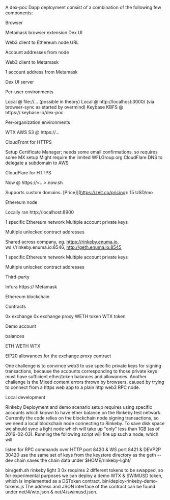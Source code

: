 A dex-poc Dapp deployment consist of a combination of the following few components:


Browser

Metamask browser extension
Dex UI

Web3 client to Ethereum node URL

Account addresses from node


Web3 client to Metamask


1 account address from Metamask







Dex UI server

Per-user environments

Local @ file://... (possible in theory)
Local @ http://localhost:3000/ (via browser-sync as started by overmind)
Keybase KBFS @ https://.keybase.io/dex-poc


Per-organization environments

WTX AWS S3 @ https://...

CloudFront for HTTPS

Setup Certificate Manager; needs some email confirmations, so requires some MX setup
Might require the limited WFLGroup.org CloudFlare DNS to delegate a subdomain to AWS


CloudFlare for HTTPS


Now @ https://<...>.now.sh

Supports custom domains. [Price]](https://zeit.co/pricing): 15 USD/mo


Ethereum node

Locally ran http://localhost:8900


1 specific Ethereum network
Multiple account private keys

Multiple unlocked contract addresses




Shared across company, eg.
https://rinkeby.enuma.io,
ws://rinkeby.enuma.io:8546,
http://geth.enuma.io:8545


1 specific Ethereum network
Multiple account private keys

Multiple unlocked contract addresses




Third-party


Infura https://
Metamask





Ethereum blockchain

Contracts

0x exchange
0x exchange proxy
WETH token
WTX token


Demo account

balances

ETH
WETH
WTX


EIP20 allowances for the exchange proxy contract





One challenge is to convince web3 to use specific private keys for
signing transactions, because the accounts corresponding to those
private keys must have sufficient ether/token balances and allowances.
Another challenge is the Mixed content errors thrown by browsers,
caused by trying to connect from a https web app to a plain http
web3 RPC node.

Local development

Rinkeby
Deployment and demo scenario setup requires using specific accounts
which known to have ether balance on the Rinkeby test network.
Currently the code relies on the blockchain node signing transactions,
so we need a local blockchain node connecting to Rinkeby.
To save disk space we should sync a light node which will take up "only"
less than 1GB (as of 2019-02-03).
Running the following script will fire up such a node, which will

listen for RPC commands over HTTP port 8420 & WS port 8421 & DEVP2P 30420
use the same set of keys from the keystore directory as the geth --dev chain
saves the chain data under $HOME/rinkeby-light/


bin/geth.sh rinkeby light 3
0x requires 2 different tokens to be swapped, so for experimental purposes
we can deploy a demo WTX & SWIMUSD token, which is implemented as a DSToken contract.
bin/deploy-rinkeby-demo-tokens.js
The address and JSON interface of the contract can be found under
net/4/wtx.json & net/4/swimusd.json.
